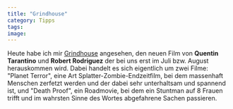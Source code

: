 ```yaml
---
title: "Grindhouse"
category: Tipps
tags: 
image: 
---
```


Heute habe ich mir [Grindhouse](http://www.grindhousemovie.net/) angesehen, den neuen Film von **Quentin Tarantino** und **Robert Rodriguez** der bei uns erst im Juli bzw. August herauskommen wird. Dabei handelt es sich eigentlich um zwei Filme: "Planet Terror", eine Art Splatter-Zombie-Endzeitfilm, bei dem massenhaft Menschen zerfetzt werden und der dabei sehr unterhaltsam und spannend ist, und "Death Proof", ein Roadmovie, bei dem ein Stuntman auf 8 Frauen trifft und im wahrsten Sinne des Wortes abgefahrene Sachen passieren.